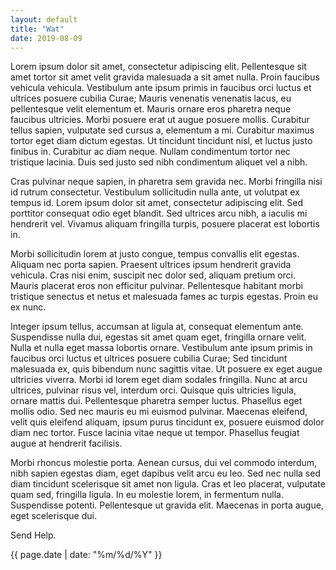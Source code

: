 ```yaml
---
layout: default
title: "Wat"
date: 2019-08-09
---
```

Lorem ipsum dolor sit amet, consectetur adipiscing elit. Pellentesque sit amet tortor sit amet velit gravida malesuada a sit amet nulla. Proin faucibus vehicula vehicula. Vestibulum ante ipsum primis in faucibus orci luctus et ultrices posuere cubilia Curae; Mauris venenatis venenatis lacus, eu pellentesque velit elementum et. Mauris ornare eros pharetra neque faucibus ultricies. Morbi posuere erat ut augue posuere mollis. Curabitur tellus sapien, vulputate sed cursus a, elementum a mi. Curabitur maximus tortor eget diam dictum egestas. Ut tincidunt tincidunt nisl, et luctus justo finibus in. Curabitur ac diam neque. Nullam condimentum tortor nec tristique lacinia. Duis sed justo sed nibh condimentum aliquet vel a nibh.

Cras pulvinar neque sapien, in pharetra sem gravida nec. Morbi fringilla nisi id rutrum consectetur. Vestibulum sollicitudin nulla ante, ut volutpat ex tempus id. Lorem ipsum dolor sit amet, consectetur adipiscing elit. Sed porttitor consequat odio eget blandit. Sed ultrices arcu nibh, a iaculis mi hendrerit vel. Vivamus aliquam fringilla turpis, posuere placerat est lobortis in.

Morbi sollicitudin lorem at justo congue, tempus convallis elit egestas. Aliquam nec porta sapien. Praesent ultrices ipsum hendrerit gravida vehicula. Cras nisi enim, suscipit nec dolor sed, aliquam pretium orci. Mauris placerat eros non efficitur pulvinar. Pellentesque habitant morbi tristique senectus et netus et malesuada fames ac turpis egestas. Proin eu ex nunc.

Integer ipsum tellus, accumsan at ligula at, consequat elementum ante. Suspendisse nulla dui, egestas sit amet quam eget, fringilla ornare velit. Nulla et nulla eget massa lobortis ornare. Vestibulum ante ipsum primis in faucibus orci luctus et ultrices posuere cubilia Curae; Sed tincidunt malesuada ex, quis bibendum nunc sagittis vitae. Ut posuere ex eget augue ultricies viverra. Morbi id lorem eget diam sodales fringilla. Nunc at arcu ultrices, pulvinar risus vel, interdum orci. Quisque quis ultricies ligula, ornare mattis dui. Pellentesque pharetra semper luctus. Phasellus eget mollis odio. Sed nec mauris eu mi euismod pulvinar. Maecenas eleifend, velit quis eleifend aliquam, ipsum purus tincidunt ex, posuere euismod dolor diam nec tortor. Fusce lacinia vitae neque ut tempor. Phasellus feugiat augue at hendrerit facilisis.

Morbi rhoncus molestie porta. Aenean cursus, dui vel commodo interdum, nibh sapien egestas diam, eget dapibus velit arcu eu leo. Sed nec nulla sed diam tincidunt scelerisque sit amet non ligula. Cras et leo placerat, vulputate quam sed, fringilla ligula. In eu molestie lorem, in fermentum nulla. Suspendisse potenti. Pellentesque ut gravida elit. Maecenas in porta augue, eget scelerisque dui.

Send Help.


{{ page.date | date: "%m/%d/%Y" }}